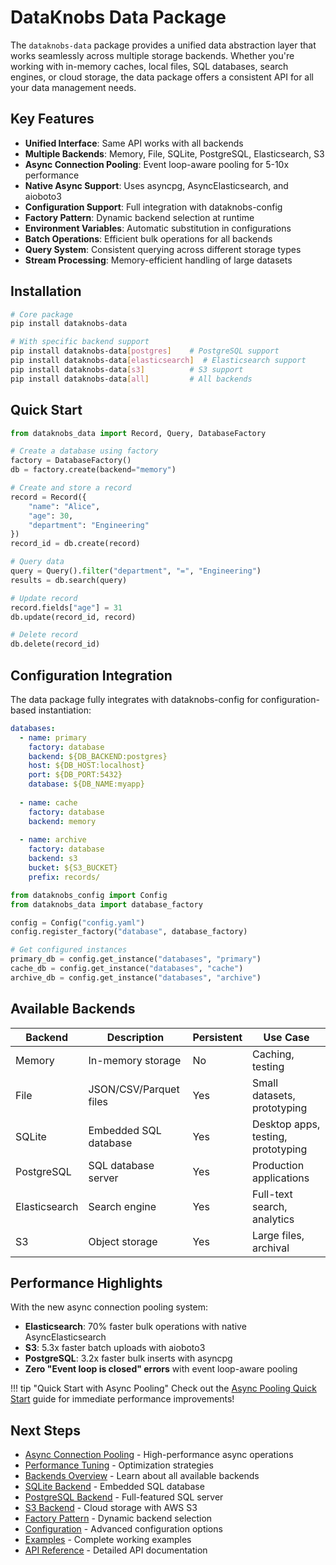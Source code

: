 # DataKnobs Data Package

The `dataknobs-data` package provides a unified data abstraction layer that works seamlessly across multiple storage backends. Whether you're working with in-memory caches, local files, SQL databases, search engines, or cloud storage, the data package offers a consistent API for all your data management needs.

## Key Features

- **Unified Interface**: Same API works with all backends
- **Multiple Backends**: Memory, File, SQLite, PostgreSQL, Elasticsearch, S3
- **Async Connection Pooling**: Event loop-aware pooling for 5-10x performance
- **Native Async Support**: Uses asyncpg, AsyncElasticsearch, and aioboto3
- **Configuration Support**: Full integration with dataknobs-config
- **Factory Pattern**: Dynamic backend selection at runtime
- **Environment Variables**: Automatic substitution in configurations
- **Batch Operations**: Efficient bulk operations for all backends
- **Query System**: Consistent querying across different storage types
- **Stream Processing**: Memory-efficient handling of large datasets

## Installation

```bash
# Core package
pip install dataknobs-data

# With specific backend support
pip install dataknobs-data[postgres]    # PostgreSQL support
pip install dataknobs-data[elasticsearch]  # Elasticsearch support
pip install dataknobs-data[s3]          # S3 support
pip install dataknobs-data[all]         # All backends
```

## Quick Start

```python
from dataknobs_data import Record, Query, DatabaseFactory

# Create a database using factory
factory = DatabaseFactory()
db = factory.create(backend="memory")

# Create and store a record
record = Record({
    "name": "Alice",
    "age": 30,
    "department": "Engineering"
})
record_id = db.create(record)

# Query data
query = Query().filter("department", "=", "Engineering")
results = db.search(query)

# Update record
record.fields["age"] = 31
db.update(record_id, record)

# Delete record
db.delete(record_id)
```

## Configuration Integration

The data package fully integrates with dataknobs-config for configuration-based instantiation:

```yaml
databases:
  - name: primary
    factory: database
    backend: ${DB_BACKEND:postgres}
    host: ${DB_HOST:localhost}
    port: ${DB_PORT:5432}
    database: ${DB_NAME:myapp}
    
  - name: cache
    factory: database
    backend: memory
    
  - name: archive
    factory: database
    backend: s3
    bucket: ${S3_BUCKET}
    prefix: records/
```

```python
from dataknobs_config import Config
from dataknobs_data import database_factory

config = Config("config.yaml")
config.register_factory("database", database_factory)

# Get configured instances
primary_db = config.get_instance("databases", "primary")
cache_db = config.get_instance("databases", "cache")
archive_db = config.get_instance("databases", "archive")
```

## Available Backends

| Backend | Description | Persistent | Use Case |
|---------|-------------|------------|----------|
| Memory | In-memory storage | No | Caching, testing |
| File | JSON/CSV/Parquet files | Yes | Small datasets, prototyping |
| SQLite | Embedded SQL database | Yes | Desktop apps, testing, prototyping |
| PostgreSQL | SQL database server | Yes | Production applications |
| Elasticsearch | Search engine | Yes | Full-text search, analytics |
| S3 | Object storage | Yes | Large files, archival |

## Performance Highlights

With the new async connection pooling system:

- **Elasticsearch**: 70% faster bulk operations with native AsyncElasticsearch
- **S3**: 5.3x faster batch uploads with aioboto3
- **PostgreSQL**: 3.2x faster bulk inserts with asyncpg
- **Zero "Event loop is closed" errors** with event loop-aware pooling

!!! tip "Quick Start with Async Pooling"
    Check out the [Async Pooling Quick Start](async-pooling-quickstart.md) guide for immediate performance improvements!

## Next Steps

- [Async Connection Pooling](async-pooling.md) - High-performance async operations
- [Performance Tuning](performance-tuning.md) - Optimization strategies
- [Backends Overview](backends.md) - Learn about all available backends
- [SQLite Backend](sqlite-backend.md) - Embedded SQL database
- [PostgreSQL Backend](postgres-backend.md) - Full-featured SQL server
- [S3 Backend](s3-backend.md) - Cloud storage with AWS S3
- [Factory Pattern](factory-pattern.md) - Dynamic backend selection
- [Configuration](configuration.md) - Advanced configuration options
- [Examples](examples.md) - Complete working examples
- [API Reference](api.md) - Detailed API documentation